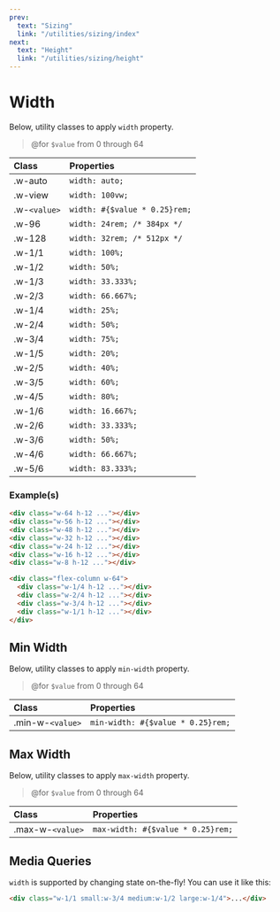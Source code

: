 ```yaml
---
prev:
  text: "Sizing"
  link: "/utilities/sizing/index"
next:
  text: "Height"
  link: "/utilities/sizing/height"
---
```


# Width

Below, utility classes to apply `width` property.

> @for `$value` from 0 through 64

| Class        | Properties                    |
| :----------- | :---------------------------- |
| .w-auto      | `width: auto;`                |
| .w-view      | `width: 100vw;`               |
| .w-`<value>` | `width: #{$value * 0.25}rem;` |
| .w-96        | `width: 24rem; /* 384px */`   |
| .w-128       | `width: 32rem; /* 512px */`   |
| .w-1/1       | `width: 100%;`                |
| .w-1/2       | `width: 50%;`                 |
| .w-1/3       | `width: 33.333%;`             |
| .w-2/3       | `width: 66.667%;`             |
| .w-1/4       | `width: 25%;`                 |
| .w-2/4       | `width: 50%;`                 |
| .w-3/4       | `width: 75%;`                 |
| .w-1/5       | `width: 20%;`                 |
| .w-2/5       | `width: 40%;`                 |
| .w-3/5       | `width: 60%;`                 |
| .w-4/5       | `width: 80%;`                 |
| .w-1/6       | `width: 16.667%;`             |
| .w-2/6       | `width: 33.333%;`             |
| .w-3/6       | `width: 50%;`                 |
| .w-4/6       | `width: 66.667%;`             |
| .w-5/6       | `width: 83.333%;`             |

### Example(s)

<div class="flex-column gap-y-2 radius-8 p-6 mt-8" style="background-color: var(--vp-c-bg-alt);">
  <div class="w-64 h-12 radius-4" style="background-color: var(--vp-c-brand-3);" />
  <div class="w-56 h-12 radius-4" style="background-color: var(--vp-c-brand-3);" />
  <div class="w-48 h-12 radius-4" style="background-color: var(--vp-c-brand-3);" />
  <div class="w-32 h-12 radius-4" style="background-color: var(--vp-c-brand-3);" />
  <div class="w-24 h-12 radius-4" style="background-color: var(--vp-c-brand-3);" />
  <div class="w-16 h-12 radius-4" style="background-color: var(--vp-c-brand-3);" />
  <div class="w-8 h-12 radius-4" style="background-color: var(--vp-c-brand-3);" />
</div>

```html
<div class="w-64 h-12 ..."></div>
<div class="w-56 h-12 ..."></div>
<div class="w-48 h-12 ..."></div>
<div class="w-32 h-12 ..."></div>
<div class="w-24 h-12 ..."></div>
<div class="w-16 h-12 ..."></div>
<div class="w-8 h-12 ..."></div>
```

<div class="radius-8 p-6" style="background-color: var(--vp-c-bg-alt);">
  <div class="flex-column gap-y-2 w-64">
    <div class="w-1/4 h-12 radius-4" style="background-color: var(--vp-c-brand-3);" />
    <div class="w-2/4 h-12 radius-4" style="background-color: var(--vp-c-brand-3);" />
    <div class="w-3/4 h-12 radius-4" style="background-color: var(--vp-c-brand-3);" />
    <div class="w-1/1 h-12 radius-4" style="background-color: var(--vp-c-brand-3);" />
  </div>
</div>

```html
<div class="flex-column w-64">
  <div class="w-1/4 h-12 ..."></div>
  <div class="w-2/4 h-12 ..."></div>
  <div class="w-3/4 h-12 ..."></div>
  <div class="w-1/1 h-12 ..."></div>
</div>
```

## Min Width

Below, utility classes to apply `min-width` property.

> @for `$value` from 0 through 64

| Class            | Properties                        |
| :--------------- | :-------------------------------- |
| .min-w-`<value>` | `min-width: #{$value * 0.25}rem;` |

## Max Width

Below, utility classes to apply `max-width` property.

> @for `$value` from 0 through 64

| Class            | Properties                        |
| :--------------- | :-------------------------------- |
| .max-w-`<value>` | `max-width: #{$value * 0.25}rem;` |

## Media Queries

`width` is supported by changing state on-the-fly! You can use it like this:

```html
<div class="w-1/1 small:w-3/4 medium:w-1/2 large:w-1/4">...</div>
```

